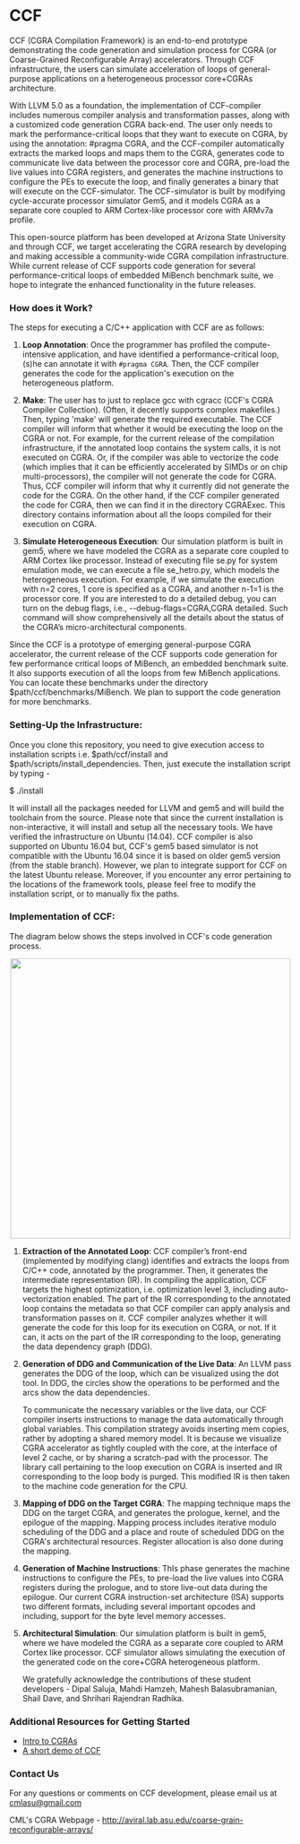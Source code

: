 # CCF

CCF (CGRA Compilation Framework) is an end-to-end prototype demonstrating the code generation and simulation process for CGRA (or Coarse-Grained Reconfigurable Array) accelerators. 
Through CCF infrastructure, the users can simulate acceleration of loops of general-purpose applications on a heterogeneous processor core+CGRAs architecture. 

With LLVM 5.0 as a foundation, the implementation of CCF-compiler includes numerous compiler analysis and transformation passes, along with a customized code generation CGRA back-end. 
The user only needs to mark the performance-critical loops that they want to execute on CGRA, by using the annotation: #pragma CGRA, 
and the CCF-compiler automatically extracts the marked loops and maps them to the CGRA, 
generates code to communicate live data between the processor core and CGRA, pre-load the live values into CGRA registers, 
and generates the machine instructions to configure the PEs to execute the loop, 
and finally generates a binary that will execute on the CCF-simulator.
The CCF-simulator is built by modifying cycle-accurate processor simulator Gem5, 
and it models CGRA as a separate core coupled to ARM Cortex-like processor core with ARMv7a profile.

This open-source platform has been developed at Arizona State University and through CCF, we target accelerating the CGRA research by developing and making accessible a community-wide CGRA compilation infrastructure.
While current release of CCF supports code generation for several performance-critical loops of embedded MiBench benchmark suite, 
we hope to integrate the enhanced functionality in the future releases.


### How does it Work?

The steps for executing a C/C++ application with CCF are as follows:

1.	**Loop Annotation**: Once the programmer has profiled the compute-intensive application, 
and have identified a performance-critical loop, (s)he can annotate it with `#pragma CGRA`. 
Then, the CCF compiler generates the code for the application's execution on the heterogeneous platform.

2. **Make**: The user has to just to replace gcc with cgracc (CCF's CGRA Compiler Collection). 
(Often, it decently supports complex makefiles.) Then, typing 'make' will generate the required executable.
The CCF compiler will inform that whether it would be executing the loop on the CGRA or not. 
For example, for the current release of the compilation infrastructure, if the annotated loop contains the system calls, it is not executed on CGRA. 
Or, if the compiler was able to vectorize the code 
(which implies that it can be efficiently accelerated by SIMDs or on chip multi-processors), 
the compiler will not generate the code for CGRA. 
Thus, CCF compiler will inform that why it currently did not generate the code for the CGRA. 
On the other hand, if the CCF compiler generated the code for CGRA, then we can find it in the directory CGRAExec. 
This directory contains information about all the loops compiled for their execution on CGRA.

3. **Simulate Heterogeneous Execution**: 
Our simulation platform is built in gem5, where we have modeled the CGRA as a separate core coupled to ARM Cortex like processor. 
Instead of executing file se.py for system emulation mode, we can execute a file se_hetro.py, which models the heterogeneous execution. 
For example, if we simulate the execution with n=2 cores, 1 core is specified as a CGRA, and another n-1=1 is the processor core. 
If you are interested to do a detailed debug, you can turn on the debug flags, i.e., --debug-flags=CGRA,CGRA detailed. 
Such command will show comprehensively all the details about the status of the CGRA’s micro-architectural components.

Since the CCF is a prototype of emerging general-purpose CGRA accelerator, 
the current release of the CCF supports code generation for few performance critical loops of MiBench, an embedded benchmark suite. 
It also supports execution of all the loops from few MiBench applications.
You can locate these benchmarks under the directory $path/ccf/benchmarks/MiBench.
We plan to support the code generation for more benchmarks.

### Setting-Up the Infrastructure:

Once you clone this repository, you need to give execution access to installation scripts i.e. $path/ccf/install and $path/scripts/install_dependencies. 
Then, just execute the installation script by typing -

$ ./install 

It will install all the packages needed for LLVM and gem5 and will build the toolchain from the source.
Please note that since the current installation is non-interactive, it will install and setup all the necessary tools.
We have verified the infrastructure on Ubuntu (14.04). 
CCF compiler is also supported on Ubuntu 16.04 but, CCF's gem5 based simulator is not compatible with the Ubuntu 16.04 
since it is based on older gem5 version (from the stable branch). 
However, we plan to integrate support for CCF on the latest Ubuntu release.
Moreover, if you encounter any error pertaining to the locations of the framework tools, please feel free to modify the installation script, or to manually fix the paths.


### Implementation of CCF:

The diagram below shows the steps involved in CCF's code generation process. 

<p align="center">
  <img src="http://aviral.lab.asu.edu/wp-content/uploads/2018/05/ccf.png"/ height="500">
</p>

1.  **Extraction of the Annotated Loop**:
    CCF compiler’s front-end (implemented by modifying clang) identifies and extracts the loops from C/C++ code, 
    annotated by the programmer. 
    Then, it generates the intermediate representation (IR). 
    In compiling the application, CCF targets the highest optimization, i.e. optimization level 3, 
    including auto-vectorization enabled. 
    The part of the IR corresponding to the annotated loop contains the metadata so that 
    CCF compiler can apply analysis and transformation passes on it. CCF compiler analyzes whether it will generate the code for this loop for its execution on CGRA, or not. If it can, it acts on the part of the IR corresponding to the loop, generating the data dependency graph (DDG).
 
 2.	**Generation of DDG and Communication of the Live Data**: An LLVM pass generates the DDG of the loop, 
    which can be visualized using the dot tool. In DDG, the circles show the operations to be performed
    and the arcs show the data dependencies. 
     
    To communicate the necessary variables or the live data, 
    our CCF compiler inserts instructions to manage the data automatically through global variables. 
    This compilation strategy avoids inserting mem copies, rather by adopting a shared memory model. 
    It is because we visualize CGRA accelerator as tightly coupled with the core, 
    at the interface of level 2 cache, or by sharing a scratch-pad with the processor.
    The library call pertaining to the loop execution on CGRA is inserted and IR corresponding to the loop body is purged. 
    This modified IR is then taken to the machine code generation for the CPU.
 
 3.	**Mapping of DDG on the Target CGRA**: The mapping technique maps the DDG on the target CGRA, 
    and generates the prologue, kernel, and the epilogue of the mapping. 
    Mapping process includes iterative modulo scheduling of the DDG 
    and a place and route of scheduled DDG on the CGRA's architectural resources.
    Register allocation is also done during the mapping.
    
4.	**Generation of Machine Instructions**:  ThIs phase generates the machine instructions to configure the PEs,
    to pre-load the live values into CGRA registers during the prologue, 
    and to store live-out data during the epilogue.
    Our current CGRA instruction-set architecture (ISA) supports two different formats, 
    including several important opcodes and including, support for the byte level memory accesses.
    
5.	**Architectural Simulation**: Our simulation platform is built in gem5, 
    where we have modeled the CGRA as a separate core coupled to ARM Cortex like processor.
    CCF simulator allows simulating the execution of the generated code on the core+CGRA heterogeneous platform.    

    We gratefully acknowledge the contributions of these student developers - 
    Dipal Saluja, 
    Mahdi Hamzeh, 
    Mahesh Balasubramanian,
    Shail Dave, and
    Shrihari Rajendran Radhika.
    
### Additional Resources for Getting Started

- [Intro to CGRAs](https://youtu.be/4h2Po78be-Q)
- [A short demo of CCF](https://www.youtube.com/watch?v=iGV1lHsjy4w&t=1s)

### Contact Us

For any questions or comments on CCF development, please email us at cmlasu@gmail.com

CML's CGRA Webpage - http://aviral.lab.asu.edu/coarse-grain-reconfigurable-arrays/
